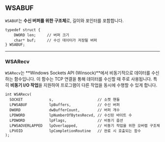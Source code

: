 
## WSABUF
`WSABUF`는 **수신 버퍼를 위한 구조체**로, 길이와 포인터를 포함합니다.
```
typedef struct {
    DWORD len;     // 버퍼 크기
    char* buf;     // 수신 데이터가 저장될 버퍼
} WSABUF;
```

---
### WSARecv
`WSARecv`는 **Windows Sockets API (Winsock)**에서 비동기적으로 데이터를 수신하는 함수입니다. 이 함수는 TCP 연결을 통해 데이터를 수신할 때 주로 사용됩니다. 특히 **비동기 I/O 작업**을 지원하여 프로그램이 다른 작업을 동시에 수행할 수 있게 합니다.
```
int WSARecv(
  SOCKET            s,                    // 소켓 핸들
  LPWSABUF          lpBuffers,            // 수신 버퍼
  DWORD             dwBufferCount,        // 버퍼 개수
  LPDWORD           lpNumberOfBytesRecvd, // 수신된 바이트 수
  LPDWORD           lpFlags,              // 비동기 옵션
  LPWSAOVERLAPPED   lpOverlapped,         // 비동기 작업을 위한 오버랩 구조체
  LPVOID            lpCompletionRoutine   // 완료 시 호출되는 함수
);
```
